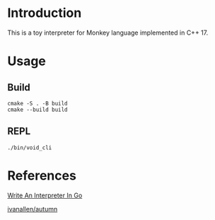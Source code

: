 # Introduction

This is a toy interpreter for Monkey language implemented in C++ 17.

# Usage

## Build

```
cmake -S . -B build
cmake --build build
```

## REPL

```
./bin/void_cli
```

# References

[Write An Interpreter In Go](https://interpreterbook.com/)

 [ivanallen/autumn](https://github.com/ivanallen/autumn) 

